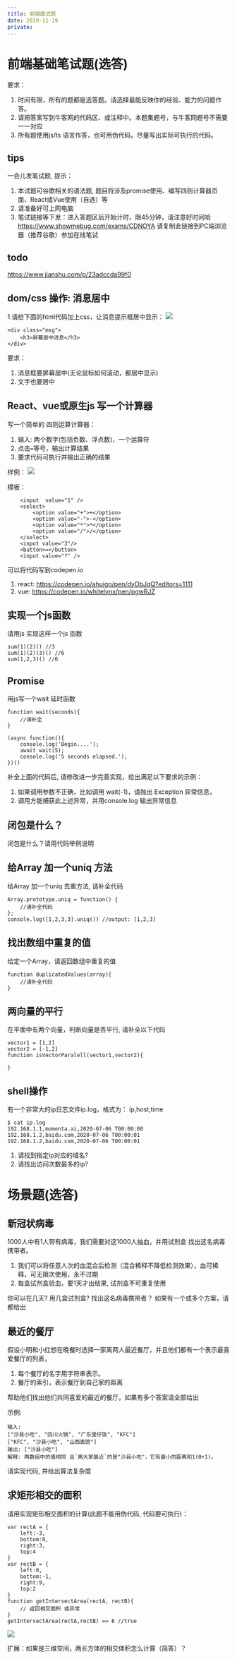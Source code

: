 ```yaml
---
title: 前端面试题
date: 2019-11-19
private: 
---
```

# 前端基础笔试题(选答)
要求：
1. 时间有限，所有的题都是选答题。请选择最能反映你的经验、能力的问题作答。
2. 请把答案写到牛客网的代码区、或注释中。本题集题号，与牛客网题号不需要一一对应
3. 所有题使用js/ts 语言作答，也可用伪代码。尽量写出实际可执行的代码。

## tips
一会儿发笔试题, 提示：
1. 本试题可谷歌相关的语法题, 题目将涉及promise使用、编写四则计算器页面、React或Vue使用（自选）等
2. 请准备好可上网电脑
3. 笔试链接等下发：进入答题区后开始计时，限45分钟，请注意好时间哈
https://www.showmebug.com/exams/CDNOYA 请复制此链接到PC端浏览器（推荐谷歌）参加在线笔试

## todo
https://www.jianshu.com/p/23adccda99f0

## dom/css 操作: 消息居中
1.请给下面的html代码加上css，让消息提示框居中显示：
![](../../img/news/js-interview-css-center.png)

    <div class="msg">
        <h3>屏幕居中消息</h3>
    </div>

要求：
1. 消息框要屏幕居中(无论鼠标如何滚动，都居中显示)
2. 文字也要居中

## React、vue或原生js 写一个计算器
写一个简单的 四则运算计算器：
1. 输入: 两个数字(包括负数、浮点数)，一个运算符
2. 点击`=`等号，输出计算结果
3. 要求代码可执行并输出正确的结果

样例：
![](../../img/news/js-interview-calc.png)

模板：

        <input  value="1" />
        <select>
            <option value="+">+</option>
            <option value="-">-</option>
            <option value="*">*</option>
            <option value="/">/</option>
        </select>
        <input value="3"/>
        <button>=</button>
        <input value="?" />

可以将代码写到codepen.io

1. react: https://codepen.io/ahuigo/pen/dyObJqQ?editors=1111
1. vue: https://codepen.io/whitelynx/pen/pgwRJZ

## 实现一个js函数
请用js 实现这样一个js 函数

    sum(1)(2)() //3
    sum(1)(2)(3)() //6
    sum(1,2,3)() //6

## Promise 
用js写一个wait 延时函数

    function wait(seconds){
        //请补全
    }

    (async function(){
        console.log('Begin....');
        await wait(5);
        console.log('5 seconds elapsed.');
    })()

补全上面的代码后, 请修改进一步完善实现，给出满足以下要求的示例：
1. 如果调用参数不正确，比如调用 wait(-1)，请抛出 Exception 异常信息，
2. 调用方能捕获此上述异常，并用console.log 输出异常信息

## 闭包是什么？
闭包是什么？请用代码举例说明

## 给Array 加一个uniq 方法
给Array 加一个uniq 去重方法, 请补全代码

    Array.prototype.uniq = function() {
        //请补全代码
    };
    console.log([1,2,3,3].uniq()) //output: [1,2,3]

## 找出数组中重复的值
给定一个Array，请返回数组中重复的值

    function duplicatedValues(array){
        //请补全代码
    }

## 两向量的平行
在平面中有两个向量，判断向量是否平行, 请补全以下代码

    vector1 = [1,2]
    vector2 = [-1,2]
    function isVectorParalell(vector1,vector2){

    }

## shell操作
有一个非常大的ip日志文件ip.log，格式为： ip,host,time

    $ cat ip.log
    192.168.1.1,momenta.ai,2020-07-06 T00:00:00
    192.168.1.2,baidu.com,2020-07-06 T00:00:01
    192.168.1.2,baidu.com,2020-07-06 T00:00:01

1. 请找到指定ip对应的域名?
2. 请找出访问次数最多的ip?

# 场景题(选答)

## 新冠状病毒
1000人中有1人带有病毒，我们需要对这1000人抽血，并用试剂盒 找出这名病毒携带者。
1. 我们可以将任意人次的血混合后检测（混合稀释不降低检测效果），血可稀释，可无限次使用，永不过期
2. 每盒试剂盒验血，要1天才出结果, 试剂盒不可重复使用

你可以在几天? 用几盒试剂盒? 找出这名病毒携带者？
如果有一个或多个方案，请都给出

## 最近的餐厅
假设小明和小红想在晚餐时选择一家离两人最近餐厅，并且他们都有一个表示最喜爱餐厅的列表，
1. 每个餐厅的名字用字符串表示。
1. 餐厅的索引，表示餐厅到自己家的距离

帮助他们找出他们共同喜爱的最近的餐厅。如果有多个答案请全部给出 

示例:

    输入:
    ["沙县小吃", "四川火锅", "广东堡仔饭", "KFC"]
    ["KFC", "沙县小吃", "山西面馆"]
    输出: ["沙县小吃"]
    解释: 两数组中的值相同 且`离大家最近`的是"沙县小吃"，它有最小的距离和1(0+1)。

请实现代码, 并给出算法复杂度

## 求矩形相交的面积
请用实现矩形相交面积的计算(此题不能用伪代码, 代码要可执行)：

    var rectA = {
        left:-3, 
        bottom:0, 
        right:3, 
        top:4
    }
    var rectB = {
        left:0, 
        bottom:-1, 
        right:9, 
        top:2
    }
    function getIntersectArea(rectA, rectB){
        // 返回相交面积 或异常
    }
    getIntersectArea(rectA,rectB) == 6 //true

![](../../img/news/interview-js.png)

扩展：如果是三维空间，两长方体的相交体积怎么计算（简答）？